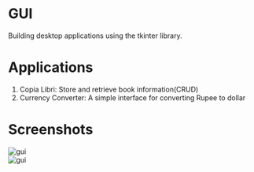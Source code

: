 # GUI
Building desktop applications using the tkinter library.

# Applications
1. Copia Libri: Store and retrieve book information(CRUD)
2. Currency Converter: A simple interface for converting Rupee to dollar


# Screenshots

<div style="justify-content=center;width=100%;height=400px;">
  <img src="./copia-libri/screenshot.png" style="width=500px;height=inherit;object-fit=contain;" title="gui">
</div>

<div style="justify-content=center;width=100%;height=400px;">
  <img src="./rupee-converter/img.png" style="width=500px;height=inherit;object-fit=contain;" title="gui">
</div>